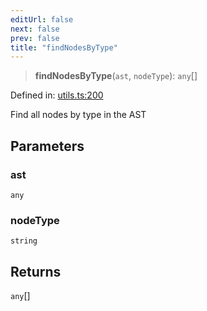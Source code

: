 ```yaml
---
editUrl: false
next: false
prev: false
title: "findNodesByType"
---
```


> **findNodesByType**(`ast`, `nodeType`): `any`[]

Defined in: [utils.ts:200](https://github.com/rcs-agents/rcs-lang/blob/2886a07e868cf92f1e606ce6c904ff7e06f6aeb1/packages/ast/src/utils.ts#L200)

Find all nodes by type in the AST

## Parameters

### ast

`any`

### nodeType

`string`

## Returns

`any`[]
